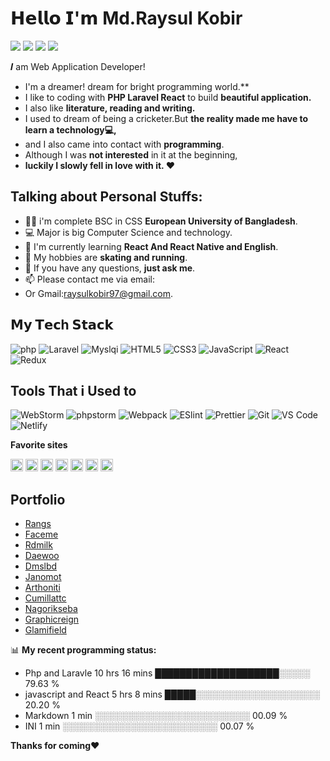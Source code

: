 # 𝗛𝗲𝗹𝗹𝗼 𝗜'𝗺 Md.Raysul Kobir

[![](https://img.shields.io/badge/-Md.Raysul-%23181717?style=flat-square&logo=linkedin)](https://www.linkedin.com/in/md-raysul-kobir-425182217/)
[![](https://img.shields.io/badge/-Md.Raysul-%23181717?style=flat-square&logo=twitter)](https://twitter.com/kobir_raysul)
[![](https://img.shields.io/badge/-Md.Raysul-%231DA1F2?style=flat-square&logo=facebook&logoColor=ffffff)](https://www.facebook.com/raysulkobir97)
[![](https://img.shields.io/badge/-Md.Raysul-%23181717?style=flat-square&logo=github)](https://github.com/raysulkobir)




𝑰 am Web Application Developer!

- I'm a dreamer! dream for bright programming world.** 
- I like to coding with  **PHP  Laravel React** to build  **beautiful application.**
- I also like **literature, reading and writing.** 
- I used to dream of being a cricketer.But **the reality made me have to learn a technology💻,**
- and I also came into contact with **programming**.
- Although I was **not interested** in it at the beginning,
- **luckily I slowly fell in love with it. ❤️**

## Talking about Personal Stuffs:

- 👨‍🏛 i'm complete BSC in CSS **European University of Bangladesh**.
- 💻 Major is big Computer Science and technology.
- 🌱 I'm currently learning **React And React Native and English**. 
- 🤔 My hobbies are **skating and running**.
- 💬 If you have any questions, **just ask me**.
- 📫 Please contact me via email:
- Or Gmail:raysulkobir97@gmail.com.

## 𝗠𝘆 𝗧𝗲𝗰h 𝗦𝘁𝗮𝗰𝗸

![php](https://img.shields.io/badge/-Php-%23F7DF1C?style=flat-square&logo=php&logoColor=000000&labelColor=%23F7DF1C&color=%23FFCE5A)
![Laravel](https://img.shields.io/badge/-Laravel-%23F7DF1C?style=flat-square&logo=Laravel&logoColor=000000&labelColor=%23F7DF1C&color=%23FFCE5A)
![Myslqi](https://img.shields.io/badge/-Myslq-%23F7DF1C?style=flat-square&logo=sql&logoColor=000000&labelColor=%23F7DF1C&color=%23FFCE5A)
![HTML5](https://img.shields.io/badge/-HTML5-%23E44D27?style=flat-square&logo=html5&logoColor=ffffff)
![CSS3](https://img.shields.io/badge/-CSS3-%231572B6?style=flat-square&logo=css3)
![JavaScript](https://img.shields.io/badge/-JavaScript-%23F7DF1C?style=flat-square&logo=javascript&logoColor=000000&labelColor=%23F7DF1C&color=%23FFCE5A)
![React](https://img.shields.io/badge/-React-%23282C34?style=flat-square&logo=react)
![Redux](https://img.shields.io/badge/-Redux-764ABC?style=flat-square&logo=redux&logoColor=white)


 ## Tools That i Used to
 
![WebStorm](https://img.shields.io/badge/-WebStorm-%232C3A42?style=flat-square&logo=WebStorm)
![phpstorm](https://img.shields.io/badge/-Phpstorm-%232C3A42?style=flat-square&logo=phpstorm)
![Webpack](https://img.shields.io/badge/-Webpack-%232C3A42?style=flat-square&logo=webpack)
![ESlint](https://img.shields.io/badge/-ESLint-%234B32C3?style=flat-square&logo=eslint)
![Prettier](https://img.shields.io/badge/-Prettier-F7B93E?style=flat-square&logo=prettier&logoColor=white)
![Git](https://img.shields.io/badge/-Git-%23F05032?style=flat-square&logo=git&logoColor=%23ffffff)
![VS Code](https://img.shields.io/badge/-VSCode-%23007ACC?style=flat-square&logo=visual-studio-code)
![Netlify](https://img.shields.io/badge/-Netlify-%2300C7B7?style=flat-square&logo=netlify&logoColor=ffffff)

**Favorite sites**

<code><img height="20" src="https://cdn.jsdelivr.net/npm/simple-icons@3.12.2/icons/github.svg"></code>
<code><img height="20" src="https://cdn.jsdelivr.net/npm/simple-icons@3.12.2/icons/google.svg"></code>
<code><img height="20" src="https://cdn.jsdelivr.net/npm/simple-icons@3.12.2/icons/stackoverflow.svg"></code>
<code><img height="20" src="https://cdn.jsdelivr.net/npm/simple-icons@3.12.2/icons/youtube.svg"></code>
<code><img height="20" src="https://cdn.jsdelivr.net/npm/simple-icons@3.12.2/icons/steam.svg"></code>
<code><img height="20" src="https://cdn.jsdelivr.net/npm/simple-icons@3.12.2/icons/freecodecamp.svg"></code>
<code><img height="20" src="https://cdn.jsdelivr.net/npm/simple-icons@3.12.2/icons/w3c.svg"></code>
 
 ## Portfolio
- <a href="https://shop.rangs.com.bd">Rangs</a>
- <a href="https://faceme.com.bd">Faceme</a>
- <a href="https://shop.rdmilk.com">Rdmilk</a>
- <a href="https://daewoo.com.bd">Daewoo</a>
- <a href="https://www.dmslbd.com">Dmslbd</a>
- <a href="https://www.janomot.com">Janomot</a>
- <a href="https://arthoniti.com">Arthoniti</a>
- <a href="https://cumillattc.gov.bd">Cumillattc</a>
- <a href="https://www.nagorikseba.com">Nagorikseba</a>
- <a href="http://www.graphicreign.com">Graphicreign</a>
- <a href="https://www.glamifield.com">Glamifield</a>

📊 **My recent programming status:**
 
- Php and Laravle    10 hrs 16 mins  ████████████████████░░░░░   79.63 % 
- javascript and React     5 hrs 8 mins    █████░░░░░░░░░░░░░░░░░░░░   20.20 % 
- Markdown   1 min           ░░░░░░░░░░░░░░░░░░░░░░░░░   00.09 % 
- INI        1 min           ░░░░░░░░░░░░░░░░░░░░░░░░░   00.07 % 
 
**Thanks for coming❤️**
